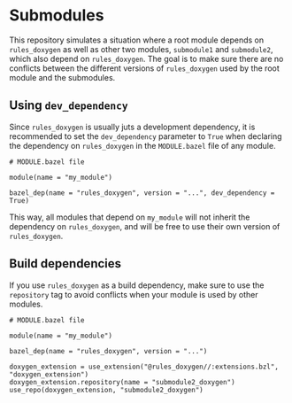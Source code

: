 # Submodules

This repository simulates a situation where a root module depends on `rules_doxygen` as well as other two modules, `submodule1` and `submodule2`, which also depend on `rules_doxygen`.
The goal is to make sure there are no conflicts between the different versions of `rules_doxygen` used by the root module and the submodules.

## Using `dev_dependency`

Since `rules_doxygen` is usually juts a development dependency, it is recommended to set the `dev_dependency` parameter to `True` when declaring the dependency on `rules_doxygen` in the `MODULE.bazel` file of any module.

```bzl
# MODULE.bazel file

module(name = "my_module")

bazel_dep(name = "rules_doxygen", version = "...", dev_dependency = True)
```

This way, all modules that depend on `my_module` will not inherit the dependency on `rules_doxygen`, and will be free to use their own version of `rules_doxygen`.

## Build dependencies

If you use `rules_doxygen` as a build dependency, make sure to use the `repository` tag to avoid conflicts when your module is used by other modules.

```bzl
# MODULE.bazel file

module(name = "my_module")

bazel_dep(name = "rules_doxygen", version = "...")

doxygen_extension = use_extension("@rules_doxygen//:extensions.bzl", "doxygen_extension")
doxygen_extension.repository(name = "submodule2_doxygen")
use_repo(doxygen_extension, "submodule2_doxygen")
```
